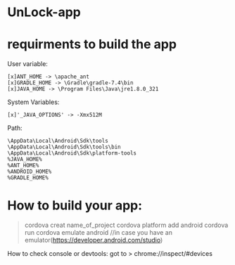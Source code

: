 # UnLock-app

# requirments to build the app
  User variable:
 ```[x]ANDROID_HOME -> AppData\Local\Android\Sdk
 [x]ANT_HOME -> \apache_ant
 [x]GRADLE_HOME -> \Gradle\gradle-7.4\bin
 [x]JAVA_HOME -> \Program Files\Java\jre1.8.0_321
 ```
  System Variables:
  ```
 [x]'_JAVA_OPTIONS' -> -Xmx512M
 ```
  Path:
  ```
\AppData\Local\Android\Sdk\tools
\AppData\Local\Android\Sdk\tools\bin
\AppData\Local\Android\Sdk\platform-tools
%JAVA_HOME%
%ANT_HOME%
%ANDROID_HOME%
%GRADLE_HOME%
```
# How to build your app:
> cordova creat name_of_project
> cordova platform add android
> cordova run
> cordova emulate android //in case you have an emulator(https://developer.android.com/studio)

How to check console or devtools:
got to > chrome://inspect/#devices
